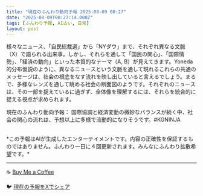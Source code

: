 ```yaml
---
title: "現在のふんわり動向予報 2025-08-09 00:27"
date: "2025-08-09T00:27:14.000Z"
tags: [ふんわり予報, AI占い, 日常]
layout: post
---
```


様々なニュース、「自民総裁選」から「NYダウ」まで、それぞれ異なる文脈（X）で語られる出来事。しかし、それらを通して「国民の関心」、「国際情勢」、「経済の動向」といった本質的なテーマ（A, B）が見えてきます。Yoneda的分布仮説のように、異なるニュースという文脈を通して現れるこれらの共通のメッセージは、社会の根底をなす流れを映し出していると言えるでしょう。まるで、多様なレンズを通して眺める社会の断面図のようです。それぞれのニュースは、その一部を捉えているに過ぎず、全体像を理解するには、それらを統合的に捉える視点が求められます。


現在のふんわり動向予報：
国際協調と経済変動の微妙なバランスが続く中、社会の関心の流れは、予想以上に多様で流動的になりそうです。#KGNINJA

<br>
*この予報はAIが生成したエンターテイメントです。内容の正確性を保証するものではありません。ふんわり一日に４回更新されます。みんなにふんわり拡散希望です。*

---
☕️ [Buy Me a Coffee](https://www.buymeacoffee.com/kgninja)

🐦 [現在の予報をXでシェア](https://twitter.com/intent/tweet?text=%E7%8F%BE%E5%9C%A8%E3%81%AE%E3%81%B5%E3%82%93%E3%82%8F%E3%82%8A%E4%BA%88%E5%A0%B1%3A%20%E3%80%8C%E6%A7%98%E3%80%85%E3%81%AA%E3%83%8B%E3%83%A5%E3%83%BC%E3%82%B9%E3%80%81%E3%80%8C%E8%87%AA%E6%B0%91%E7%B7%8F%E8%A3%81%E9%81%B8%E3%80%8D%E3%81%8B%E3%82%89%E3%80%8CNY%E3%83%80%E3%82%A6%E3%80%8D%E3%81%BE%E3%81%A7%E3%80%81%E3%81%9D%E3%82%8C%E3%81%9E%E3%82%8C%E7%95%B0%E3%81%AA%E3%82%8B%E6%96%87%E8%84%88%EF%BC%88X%EF%BC%89%E3%81%A7%E8%AA%9E%E3%82%89%E3%82%8C%E3%82%8B%E5%87%BA%E6%9D%A5%E4%BA%8B%E3%80%82%E3%80%8D%23KGNINJA%20%E7%B6%9A%E3%81%8D%E3%81%AF%E3%83%96%E3%83%AD%E3%82%B0%E3%81%A7%EF%BC%81%F0%9F%91%87&url=https%3A%2F%2Fkg-ninja.github.io%2FFunwariyoso%2F)
